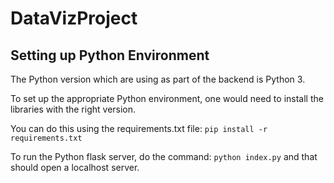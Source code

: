 # DataVizProject

## Setting up Python Environment

The Python version which are using as part of the backend is Python 3.

To set up the appropriate Python environment, one would need to install the libraries with the right version.

You can do this using the requirements.txt file: `pip install -r requirements.txt`

To run the Python flask server, do the command: `python index.py` and that should open a localhost server.
